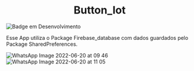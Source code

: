 

<h1 align="center">Button_Iot </h1>

![Badge em Desenvolvimento](http://img.shields.io/static/v1?label=STATUS&message=EM%20DESENVOLVIMENTO&color=GREEN&style=for-the-badge)

Esse App utiliza o Package Firebase_database com dados guardados pelo Package SharedPreferences.

![WhatsApp Image 2022-06-20 at 09 46](https://user-images.githubusercontent.com/8737264/174611599-7a69e836-d972-4631-b947-107771a614a9.jpg) ![WhatsApp Image 2022-06-20 at 11 05](https://user-images.githubusercontent.com/8737264/174620139-3f96f661-c648-4bda-9803-ea9f25a2693f.jpg)






